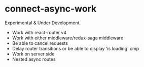 # connect-async-work

Experimental & Under Development.

- Work with react-router v4
- Work with either middleware/redux-saga middleware
- Be able to cancel requests
- Delay router transitions or be able to display 'is loading' cmp
- Work on server side
- Nested async routes